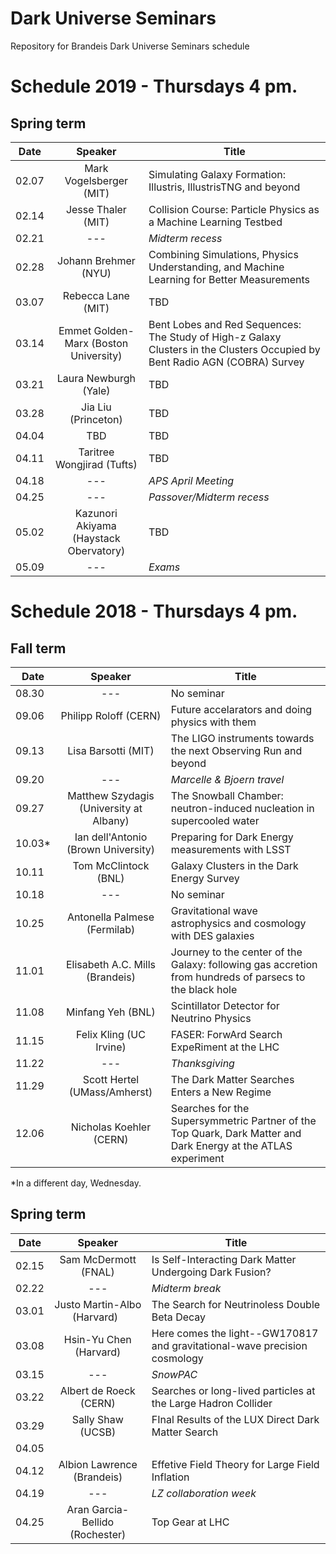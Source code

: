 # Dark Universe Seminars
 Repository for Brandeis Dark Universe Seminars schedule 

# Schedule 2019 - Thursdays 4 pm.

## Spring term

| Date  | Speaker                                            | Title                                                      |
|-------|:--------------------------------------------------:|----------------------------------------------------------- | 
| 02.07 | Mark Vogelsberger (MIT)                            |Simulating Galaxy Formation: Illustris, IllustrisTNG and beyond |
| 02.14 | Jesse Thaler (MIT)                                 | Collision Course: Particle Physics as a Machine Learning Testbed |
| 02.21 | ---                                                | _Midterm recess_                                           |
| 02.28 | Johann Brehmer (NYU)                               | Combining Simulations, Physics Understanding, and Machine Learning for Better Measurements |
| 03.07 | Rebecca Lane (MIT)                                 | TBD                                                        |
| 03.14 | Emmet Golden-Marx (Boston University)              | Bent Lobes and Red Sequences: The Study of High-z Galaxy Clusters in the Clusters Occupied by Bent Radio AGN (COBRA) Survey |                           
| 03.21 | Laura Newburgh (Yale)                              | TBD                                                        |
| 03.28 | Jia Liu (Princeton)                                | TBD                                                        |
| 04.04 | TBD                                                | TBD                                                        |
| 04.11 | Taritree Wongjirad (Tufts)                         | TBD                                                        |
| 04.18 | ---                                                | _APS April Meeting_                                        |
| 04.25 | ---                                                | _Passover/Midterm recess_                                  |
| 05.02 | Kazunori Akiyama (Haystack Obervatory)             | TBD                                                        |
| 05.09 | ---                                                | _Exams_ 


# Schedule 2018 - Thursdays 4 pm.

## Fall term

| Date  | Speaker                                            | Title                                                      |
|-------|:--------------------------------------------------:|----------------------------------------------------------- | 
| 08.30 | ---                                                | No seminar                                                 |
| 09.06 | Philipp Roloff (CERN)                              | Future accelarators and doing physics with them            |
| 09.13 | Lisa Barsotti (MIT)                                | The LIGO instruments towards the next Observing Run and beyond |
| 09.20 | ---                                                | _Marcelle & Bjoern travel_                                 |
| 09.27 | Matthew Szydagis (University at Albany)            | The Snowball Chamber: neutron-induced nucleation in supercooled water |
| 10.03&#42; | Ian dell'Antonio (Brown University)           | Preparing for Dark Energy measurements with LSST           |
| 10.11 | Tom McClintock (BNL)                               | Galaxy Clusters in the Dark Energy Survey                  |
| 10.18 | ---                                                | No seminar                                                 |
| 10.25 | Antonella Palmese (Fermilab)                       | Gravitational wave astrophysics and cosmology with DES galaxies|
| 11.01 | Elisabeth A.C. Mills (Brandeis)                    | Journey to the center of the Galaxy: following gas accretion from hundreds of parsecs to the black hole |
| 11.08 | Minfang Yeh (BNL)                                  | Scintillator Detector for Neutrino Physics                 |
| 11.15 | Felix Kling (UC Irvine)                            | FASER: ForwArd Search ExpeRiment at the LHC                |
| 11.22 | ---                                                | _Thanksgiving_                                             |
| 11.29 | Scott Hertel (UMass/Amherst)                       | The Dark Matter Searches Enters a New Regime |
| 12.06 | Nicholas Koehler (CERN)                            | Searches for the Supersymmetric Partner of the Top Quark, Dark Matter and Dark Energy at the ATLAS experiment |


&#42;In a different day, Wednesday. 


## Spring term

| Date  | Speaker                                            | Title                                                      |
|-------|:--------------------------------------------------:|----------------------------------------------------------- | 
| 02.15 | Sam McDermott (FNAL)                               | Is Self-Interacting Dark Matter Undergoing Dark Fusion?    |
| 02.22 | ---                                                | _Midterm break_                                            |
| 03.01 | Justo Martin-Albo (Harvard)                        | The Search for Neutrinoless Double Beta Decay              |
| 03.08 | Hsin-Yu Chen (Harvard)                             | Here comes the light--GW170817 and gravitational-wave precision cosmology |
| 03.15 | ---                                                | _SnowPAC_                                                  |
| 03.22 | Albert de Roeck (CERN)                             | Searches or long-lived particles at the Large Hadron Collider |
| 03.29 | Sally Shaw (UCSB)                                  | FInal Results of the LUX Direct Dark Matter Search         |
| 04.05 |                                                    |                                                            |
| 04.12 | Albion Lawrence (Brandeis)                         | Effetive Field Theory for Large Field Inflation            |
| 04.19 | ---                                                | _LZ collaboration week_                                    |
| 04.25 | Aran Garcia-Bellido (Rochester)                    | Top Gear at LHC                                            |



